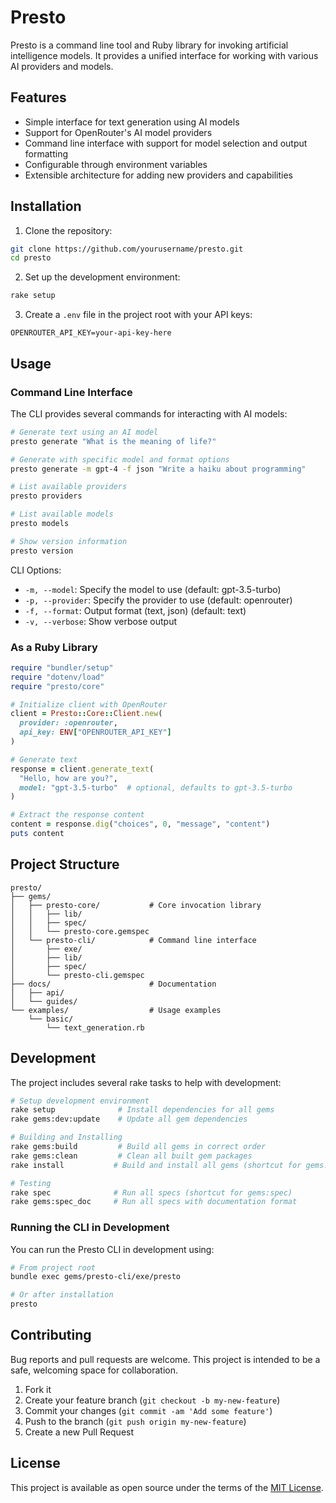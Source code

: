 # Presto

Presto is a command line tool and Ruby library for invoking artificial intelligence models. It provides a unified interface for working with various AI providers and models.

## Features

- Simple interface for text generation using AI models
- Support for OpenRouter's AI model providers
- Command line interface with support for model selection and output formatting
- Configurable through environment variables
- Extensible architecture for adding new providers and capabilities

## Installation

1. Clone the repository:
```bash
git clone https://github.com/yourusername/presto.git
cd presto
```

2. Set up the development environment:
```bash
rake setup
```

3. Create a `.env` file in the project root with your API keys:
```
OPENROUTER_API_KEY=your-api-key-here
```

## Usage

### Command Line Interface

The CLI provides several commands for interacting with AI models:

```bash
# Generate text using an AI model
presto generate "What is the meaning of life?"

# Generate with specific model and format options
presto generate -m gpt-4 -f json "Write a haiku about programming"

# List available providers
presto providers

# List available models
presto models

# Show version information
presto version
```

CLI Options:
- `-m, --model`: Specify the model to use (default: gpt-3.5-turbo)
- `-p, --provider`: Specify the provider to use (default: openrouter)
- `-f, --format`: Output format (text, json) (default: text)
- `-v, --verbose`: Show verbose output

### As a Ruby Library

```ruby
require "bundler/setup"
require "dotenv/load"
require "presto/core"

# Initialize client with OpenRouter
client = Presto::Core::Client.new(
  provider: :openrouter,
  api_key: ENV["OPENROUTER_API_KEY"]
)

# Generate text
response = client.generate_text(
  "Hello, how are you?",
  model: "gpt-3.5-turbo"  # optional, defaults to gpt-3.5-turbo
)

# Extract the response content
content = response.dig("choices", 0, "message", "content")
puts content
```

## Project Structure

```
presto/
├── gems/
│   ├── presto-core/           # Core invocation library
│   │   ├── lib/
│   │   ├── spec/
│   │   └── presto-core.gemspec
│   └── presto-cli/            # Command line interface
│       ├── exe/
│       ├── lib/
│       ├── spec/
│       └── presto-cli.gemspec
├── docs/                      # Documentation
│   ├── api/
│   └── guides/
└── examples/                  # Usage examples
    └── basic/
        └── text_generation.rb
```

## Development

The project includes several rake tasks to help with development:

```bash
# Setup development environment
rake setup              # Install dependencies for all gems
rake gems:dev:update    # Update all gem dependencies

# Building and Installing
rake gems:build         # Build all gems in correct order
rake gems:clean         # Clean all built gem packages
rake install           # Build and install all gems (shortcut for gems:install)

# Testing
rake spec              # Run all specs (shortcut for gems:spec)
rake gems:spec_doc     # Run all specs with documentation format
```

### Running the CLI in Development

You can run the Presto CLI in development using:
```bash
# From project root
bundle exec gems/presto-cli/exe/presto

# Or after installation
presto
```

## Contributing

Bug reports and pull requests are welcome. This project is intended to be a safe, welcoming space for collaboration.

1. Fork it
2. Create your feature branch (`git checkout -b my-new-feature`)
3. Commit your changes (`git commit -am 'Add some feature'`)
4. Push to the branch (`git push origin my-new-feature`)
5. Create a new Pull Request

## License

This project is available as open source under the terms of the [MIT License](https://opensource.org/licenses/MIT).